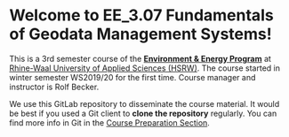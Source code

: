 # Welcome to EE_3.07 Fundamentals of Geodata Management Systems!

This is a 3rd semester course of the [**Environment & Energy Program**](https://www.hochschule-rhein-waal.de/en/faculties/communication-and-environment/degree-programmes/bachelor-degree-programmes/environment-and) at [Rhine-Waal University of Applied Sciences (HSRW)](https://www.hsrw.eu/). The course started in winter semester WS2019/20 for the first time. Course manager and instructor is Rolf Becker.

We use this GitLab repository to disseminate the course material. It would be best if you used a Git client to **clone the repository** regularly. You can find more info in Git in the [Course Preparation Section](./gdms0020_Course_Preparation/README.md).

